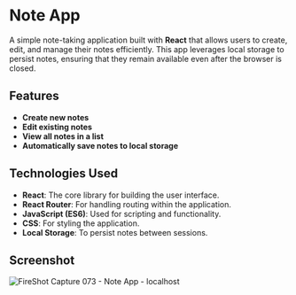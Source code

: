 # Note App

A simple note-taking application built with **React** that allows users to create, edit, and manage their notes efficiently. This app leverages local storage to persist notes, ensuring that they remain available even after the browser is closed.

## Features

- **Create new notes**
- **Edit existing notes**
- **View all notes in a list**
- **Automatically save notes to local storage**

## Technologies Used

- **React**: The core library for building the user interface.
- **React Router**: For handling routing within the application.
- **JavaScript (ES6)**: Used for scripting and functionality.
- **CSS**: For styling the application.
- **Local Storage**: To persist notes between sessions.

## Screenshot
![FireShot Capture 073 - Note App - localhost](https://github.com/user-attachments/assets/ffb110af-ae49-4d45-a1da-bd11d5068d14)
